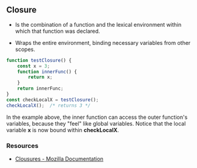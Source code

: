 ## Closure

- Is the combination of a function and the lexical environment within which that function was declared.

- Wraps the entire environment, binding necessary
variables from other scopes.

```js
function testClosure() {
    const x = 3;
    function innerFunc() {
        return x;
    }
    return innerFunc;
}
const checkLocalX = testClosure();
checkLocalX();  /* returns 3 */
```
In the example above, the inner function can access the outer function's variables, because they "feel" like global variables. Notice that the local variable **x** is now bound within **checkLocalX**.

### Resources

- [Clousures - Mozilla Documentation](https://developer.mozilla.org/en-US/docs/Web/JavaScript/Closures)
